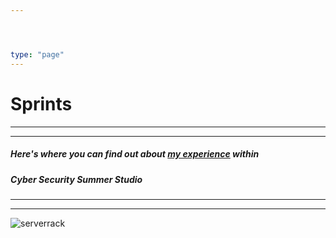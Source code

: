```yaml
---




type: "page"
---
```

# Sprints
***
***
##### Here's where you can find out about [my experience](/post) within
##### Cyber Security Summer Studio
***
***
![serverrack](/images/server.jpg)
